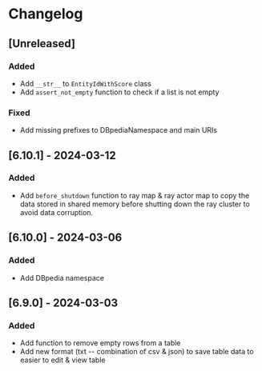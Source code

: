 # Changelog

## [Unreleased]

### Added

- Add `__str__` to `EntityIdWithScore` class
- Add `assert_not_empty` function to check if a list is not empty

### Fixed

- Add missing prefixes to DBpediaNamespace and main URIs

## [6.10.1] - 2024-03-12

### Added

- Add `before_shutdown` function to ray map & ray actor map to copy the data stored in shared memory before shutting down the ray cluster to avoid data corruption.

## [6.10.0] - 2024-03-06

### Added

- Add DBpedia namespace

## [6.9.0] - 2024-03-03

### Added

- Add function to remove empty rows from a table
- Add new format (txt -- combination of csv & json) to save table data to easier to edit & view table
